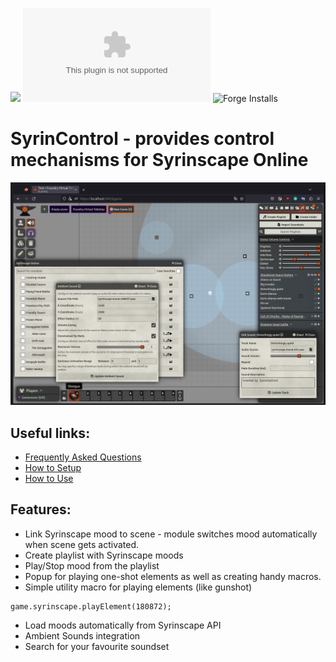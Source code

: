 ![](https://img.shields.io/endpoint?url=https://foundryshields.com/version?url=https://github.com/frondeus/fvtt-syrin-control/releases/download/0.4.0/module.json)
![Latest Release Download Count](https://img.shields.io/github/downloads/frondeus/fvtt-syrin-control/latest/module.zip)
![Forge Installs](https://img.shields.io/badge/dynamic/json?label=Forge%20Installs&query=package.installs&suffix=%25&url=https%3A%2F%2Fforge-vtt.com%2Fapi%2Fbazaar%2Fpackage%2Ffvtt-syrin-control&colorB=4aa94a)

# SyrinControl - provides control mechanisms for Syrinscape Online

![](https://github.com/frondeus/fvtt-syrin-control/blob/next/docs/Readme.png?raw=true)

## Useful links:

- [Frequently Asked Questions](https://github.com/frondeus/fvtt-syrin-control/wiki/Frequently-Asked-Questions)
- [How to Setup](https://github.com/frondeus/fvtt-syrin-control/wiki/Setup)
- [How to Use](https://github.com/frondeus/fvtt-syrin-control/wiki/How-To-Use)

## Features:

- Link Syrinscape mood to scene - module switches mood automatically when scene gets activated.
- Create playlist with Syrinscape moods
- Play/Stop mood from the playlist
- Popup for playing one-shot elements as well as creating handy macros.
- Simple utility macro for playing elements (like gunshot)

```
game.syrinscape.playElement(180872);
```

- Load moods automatically from Syrinscape API
- Ambient Sounds integration
- Search for your favourite soundset
